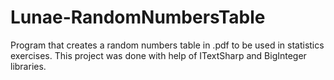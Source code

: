 # Lunae-RandomNumbersTable
Program that creates a random numbers table in .pdf to be used in statistics exercises. This project was done with help of ITextSharp and BigInteger libraries.
